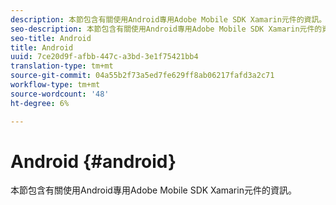 ```yaml
---
description: 本節包含有關使用Android專用Adobe Mobile SDK Xamarin元件的資訊。
seo-description: 本節包含有關使用Android專用Adobe Mobile SDK Xamarin元件的資訊。
seo-title: Android
title: Android
uuid: 7ce20d9f-afbb-447c-a3bd-3e1f75421bb4
translation-type: tm+mt
source-git-commit: 04a55b2f73a5ed7fe629ff8ab06217fafd3a2c71
workflow-type: tm+mt
source-wordcount: '48'
ht-degree: 6%

---
```



# Android {#android}

本節包含有關使用Android專用Adobe Mobile SDK Xamarin元件的資訊。

